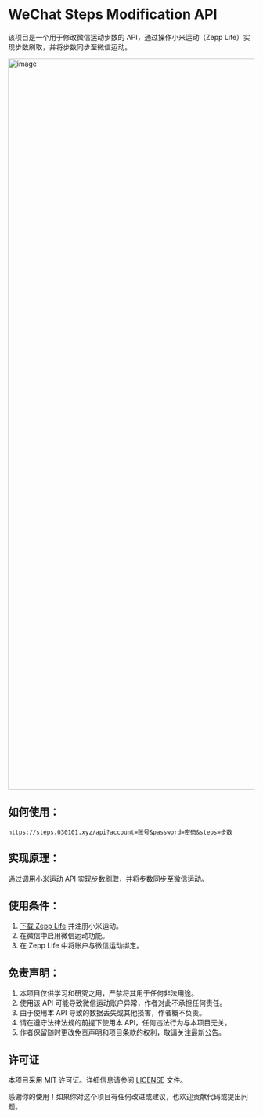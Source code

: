 # WeChat Steps Modification API

该项目是一个用于修改微信运动步数的 API，通过操作小米运动（Zepp Life）实现步数刷取，并将步数同步至微信运动。

<img width="1490" alt="image" src="https://github.com/ymyuuu/Steps-API/assets/135582157/c8a392e4-00e9-4e8f-96b2-c82c68dedae1">

## 如何使用：

```plaintext
https://steps.030101.xyz/api?account=账号&password=密码&steps=步数
```

## 实现原理：

通过调用小米运动 API 实现步数刷取，并将步数同步至微信运动。

## 使用条件：

1. [下载 Zepp Life](https://apps.apple.com/cn/app/zepp-life-%E5%8E%9F%E5%B0%8F%E7%B1%B3%E8%BF%90%E5%8A%A8/id938688461) 并注册小米运动。
2. 在微信中启用微信运动功能。
3. 在 Zepp Life 中将账户与微信运动绑定。

## 免责声明：

1. 本项目仅供学习和研究之用，严禁将其用于任何非法用途。
2. 使用该 API 可能导致微信运动账户异常，作者对此不承担任何责任。
3. 由于使用本 API 导致的数据丢失或其他损害，作者概不负责。
4. 请在遵守法律法规的前提下使用本 API，任何违法行为与本项目无关。
5. 作者保留随时更改免责声明和项目条款的权利，敬请关注最新公告。

## 许可证

本项目采用 MIT 许可证。详细信息请参阅 [LICENSE](LICENSE) 文件。

感谢你的使用！如果你对这个项目有任何改进或建议，也欢迎贡献代码或提出问题。
